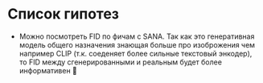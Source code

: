 # Список гипотез

- Можно посмотреть FID по фичам с SANA. Так как это генеративная модель общего назначения знающая больше про изоброжения чем например CLIP (т.к. соеденяет более сильные текстовый энкодер), то FID между сгенерированными и реальным будет более информативен 🤔
